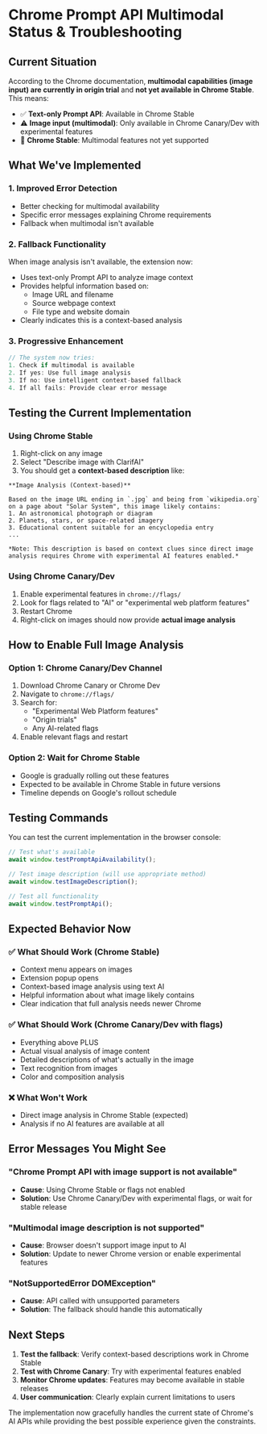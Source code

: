# Chrome Prompt API Multimodal Status & Troubleshooting

## Current Situation

According to the Chrome documentation, **multimodal capabilities (image input) are currently in origin trial** and **not yet available in Chrome Stable**. This means:

- ✅ **Text-only Prompt API**: Available in Chrome Stable
- ⚠️ **Image input (multimodal)**: Only available in Chrome Canary/Dev with experimental features
- 🚫 **Chrome Stable**: Multimodal features not yet supported

## What We've Implemented

### 1. Improved Error Detection

- Better checking for multimodal availability
- Specific error messages explaining Chrome requirements
- Fallback when multimodal isn't available

### 2. Fallback Functionality

When image analysis isn't available, the extension now:

- Uses text-only Prompt API to analyze image context
- Provides helpful information based on:
  - Image URL and filename
  - Source webpage context
  - File type and website domain
- Clearly indicates this is a context-based analysis

### 3. Progressive Enhancement

```javascript
// The system now tries:
1. Check if multimodal is available
2. If yes: Use full image analysis
3. If no: Use intelligent context-based fallback
4. If all fails: Provide clear error message
```

## Testing the Current Implementation

### Using Chrome Stable

1. Right-click on any image
2. Select "Describe image with ClarifAI"
3. You should get a **context-based description** like:

```
**Image Analysis (Context-based)**

Based on the image URL ending in `.jpg` and being from `wikipedia.org`
on a page about "Solar System", this image likely contains:
1. An astronomical photograph or diagram
2. Planets, stars, or space-related imagery
3. Educational content suitable for an encyclopedia entry
...

*Note: This description is based on context clues since direct image
analysis requires Chrome with experimental AI features enabled.*
```

### Using Chrome Canary/Dev

1. Enable experimental features in `chrome://flags/`
2. Look for flags related to "AI" or "experimental web platform features"
3. Restart Chrome
4. Right-click on images should now provide **actual image analysis**

## How to Enable Full Image Analysis

### Option 1: Chrome Canary/Dev Channel

1. Download Chrome Canary or Chrome Dev
2. Navigate to `chrome://flags/`
3. Search for:
   - "Experimental Web Platform features"
   - "Origin trials"
   - Any AI-related flags
4. Enable relevant flags and restart

### Option 2: Wait for Chrome Stable

- Google is gradually rolling out these features
- Expected to be available in Chrome Stable in future versions
- Timeline depends on Google's rollout schedule

## Testing Commands

You can test the current implementation in the browser console:

```javascript
// Test what's available
await window.testPromptApiAvailability();

// Test image description (will use appropriate method)
await window.testImageDescription();

// Test all functionality
await window.testPromptApi();
```

## Expected Behavior Now

### ✅ What Should Work (Chrome Stable)

- Context menu appears on images
- Extension popup opens
- Context-based image analysis using text AI
- Helpful information about what image likely contains
- Clear indication that full analysis needs newer Chrome

### ✅ What Should Work (Chrome Canary/Dev with flags)

- Everything above PLUS
- Actual visual analysis of image content
- Detailed descriptions of what's actually in the image
- Text recognition from images
- Color and composition analysis

### ❌ What Won't Work

- Direct image analysis in Chrome Stable (expected)
- Analysis if no AI features are available at all

## Error Messages You Might See

### "Chrome Prompt API with image support is not available"

- **Cause**: Using Chrome Stable or flags not enabled
- **Solution**: Use Chrome Canary/Dev with experimental flags, or wait for stable release

### "Multimodal image description is not supported"

- **Cause**: Browser doesn't support image input to AI
- **Solution**: Update to newer Chrome version or enable experimental features

### "NotSupportedError DOMException"

- **Cause**: API called with unsupported parameters
- **Solution**: The fallback should handle this automatically

## Next Steps

1. **Test the fallback**: Verify context-based descriptions work in Chrome Stable
2. **Test with Chrome Canary**: Try with experimental features enabled
3. **Monitor Chrome updates**: Features may become available in stable releases
4. **User communication**: Clearly explain current limitations to users

The implementation now gracefully handles the current state of Chrome's AI APIs while providing the best possible experience given the constraints.
